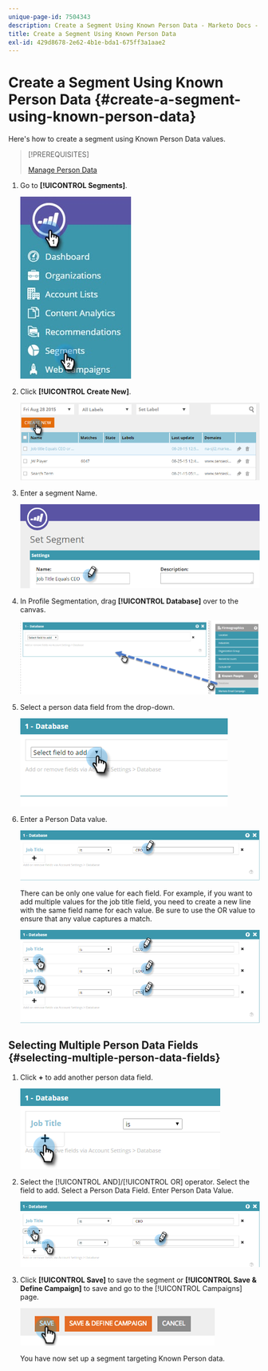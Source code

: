 ```yaml
---
unique-page-id: 7504343
description: Create a Segment Using Known Person Data - Marketo Docs - Product Documentation
title: Create a Segment Using Known Person Data
exl-id: 429d8678-2e62-4b1e-bda1-675ff3a1aae2
---
```

# Create a Segment Using Known Person Data {#create-a-segment-using-known-person-data}

Here's how to create a segment using Known Person Data values.

>[!PREREQUISITES]
>
>[Manage Person Data](/help/marketo/product-docs/web-personalization/using-web-segments/manage-person-data.md)

1. Go to **[!UICONTROL Segments]**.

   ![](assets/new-dropdown-segments-hand-2.jpg)

1. Click **[!UICONTROL Create New]**.

   ![](assets/image2015-8-28-13-3a19-3a59.png)

1. Enter a segment Name.

   ![](assets/image2015-8-28-13-3a2-3a59.png)

1. In Profile Segmentation, drag **[!UICONTROL Database]** over to the canvas.

   ![](assets/four-1.png)

1. Select a person data field from the drop-down.

   ![](assets/five-1.png)

1. Enter a Person Data value.

   ![](assets/six.png)

   There can be only one value for each field. For example, if you want to add multiple values for the job title field, you need to create a new line with the same field name for each value. Be sure to use the OR value to ensure that any value captures a match.

   ![](assets/seven-1.png)

## Selecting Multiple Person Data Fields {#selecting-multiple-person-data-fields}

1. Click **+** to add another person data field.

   ![](assets/eight.png)

1. Select the [!UICONTROL AND]/[!UICONTROL OR] operator. Select the field to add. Select a Person Data Field. Enter Person Data Value.

   ![](assets/nine.png)

1. Click **[!UICONTROL Save]** to save the segment or **[!UICONTROL Save & Define Campaign]** to save and go to the [!UICONTROL Campaigns] page.

   ![](assets/image2014-11-19-19-3a48-3a20-1.png)

   You have now set up a segment targeting Known Person data.
